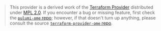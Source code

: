 > This provider is a derived work of the [Terraform Provider](https://github.com/terraform-providers/terraform-provider-ome)
> distributed under [MPL 2.0](https://www.mozilla.org/en-US/MPL/2.0/). If you encounter a bug or missing feature,
> first check the [`pulumi-ome` repo](/issues); however, if that doesn't turn up anything,
> please consult the source [`terraform-provider-ome` repo](https://github.com/terraform-providers/terraform-provider-ome/issues).

